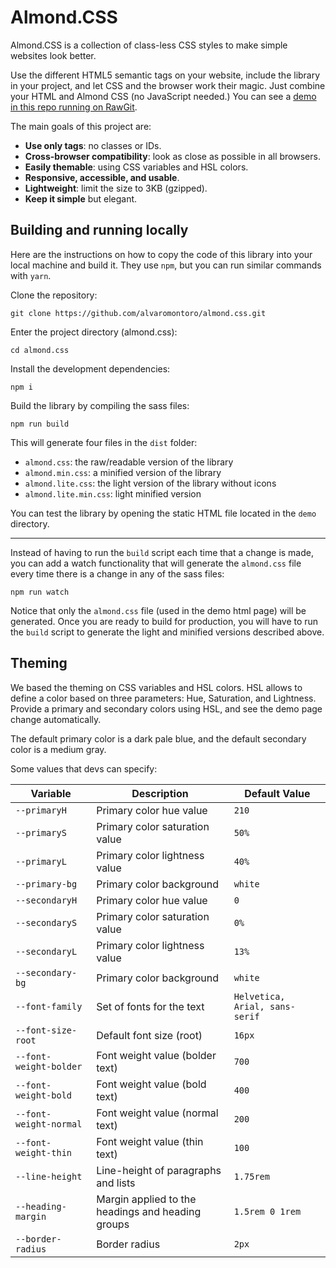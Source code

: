 # Almond.CSS

Almond.CSS is a collection of class-less CSS styles to make simple websites look better.

Use the different HTML5 semantic tags on your website, include the library in your project, and let CSS and the browser work their magic. Just combine your HTML and Almond CSS (no JavaScript needed.) You can see a [demo in this repo running on RawGit](https://ghcdn.rawgit.org/alvaromontoro/almond.css/master/demo/index.html).

The main goals of this project are:

- **Use only tags**: no classes or IDs.
- **Cross-browser compatibility**: look as close as possible in all browsers.
- **Easily themable**: using CSS variables and HSL colors.
- **Responsive, accessible, and usable**.
- **Lightweight**: limit the size to 3KB (gzipped).
- **Keep it simple** but elegant.

## Building and running locally

Here are the instructions on how to copy the code of this library into your local machine and build it. They use `npm`, but you can run similar commands with `yarn`.

Clone the repository:

```
git clone https://github.com/alvaromontoro/almond.css.git
```

Enter the project directory (almond.css):

```
cd almond.css
```

Install the development dependencies:

```
npm i
```

Build the library by compiling the sass files:

```
npm run build
```

This will generate four files in the `dist` folder:

- `almond.css`: the raw/readable version of the library
- `almond.min.css`: a minified version of the library
- `almond.lite.css`: the light version of the library without icons
- `almond.lite.min.css`: light minified version

You can test the library by opening the static HTML file located in the `demo` directory.

----

Instead of having to run the `build` script each time that a change is made, you can add a watch functionality that will generate the `almond.css` file every time there is a change in any of the sass files:

```
npm run watch
```

Notice that only the `almond.css` file (used in the demo html page) will be generated. Once you are ready to build for production, you will have to run the `build` script to generate the light and minified versions described above.


## Theming

We based the theming on CSS variables and HSL colors. HSL allows to define a color based on three parameters: Hue, Saturation, and Lightness. Provide a primary and secondary colors using HSL, and see the demo page change automatically.

The default primary color is a dark pale blue, and the default secondary color is a medium gray.

Some values that devs can specify:

| Variable | Description | Default Value |
|----------|-------------|---------------|
| `--primaryH` | Primary color hue value | `210` |
| `--primaryS` | Primary color saturation value | `50%` |
| `--primaryL` | Primary color lightness value | `40%` |
| `--primary-bg` | Primary color background | `white` |
| `--secondaryH` | Primary color hue value | `0` |
| `--secondaryS` | Primary color saturation value | `0%` |
| `--secondaryL` | Primary color lightness value | `13%` |
| `--secondary-bg` | Primary color background | `white` |
| `--font-family` | Set of fonts for the text | `Helvetica, Arial, sans-serif` |
| `--font-size-root` | Default font size (root) | `16px` |
| `--font-weight-bolder` | Font weight value (bolder text) | `700` |
| `--font-weight-bold` | Font weight value (bold text) | `400` |
| `--font-weight-normal` | Font weight value (normal text) | `200` |
| `--font-weight-thin` | Font weight value (thin text) | `100` |
| `--line-height` | Line-height of paragraphs and lists | `1.75rem` |
| `--heading-margin` | Margin applied to the headings and heading groups | `1.5rem 0 1rem` |
| `--border-radius` | Border radius | `2px` |
